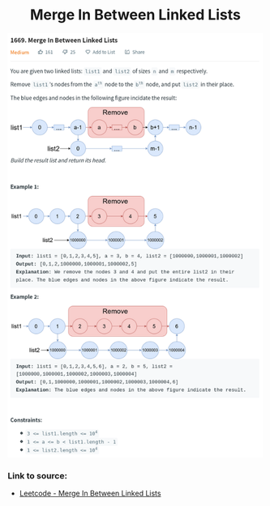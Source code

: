 <h1 align="center">Merge In Between Linked Lists</h1>

![alt text](https://github.com/matthew01lokiet/Algorithmic-exercises/blob/main/z_description_images/Linked%20List/merge_in_between_linked_lists.png?raw=true)

### Link to source: 
- <a href="https://leetcode.com/problems/merge-in-between-linked-lists/">Leetcode - Merge In Between Linked Lists</a>


